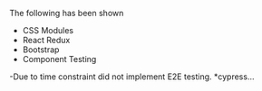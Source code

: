 The following has been shown

- CSS Modules
- React Redux
- Bootstrap
- Component Testing

-Due to time constraint did not implement E2E testing. *cypress...